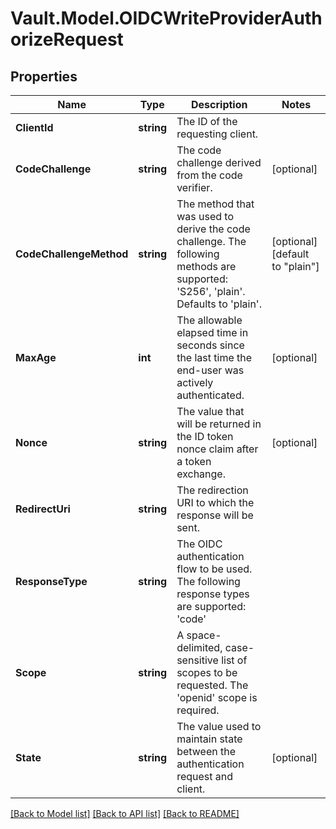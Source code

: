 # Vault.Model.OIDCWriteProviderAuthorizeRequest

## Properties

Name | Type | Description | Notes
------------ | ------------- | ------------- | -------------
**ClientId** | **string** | The ID of the requesting client. | 
**CodeChallenge** | **string** | The code challenge derived from the code verifier. | [optional] 
**CodeChallengeMethod** | **string** | The method that was used to derive the code challenge. The following methods are supported: &#x27;S256&#x27;, &#x27;plain&#x27;. Defaults to &#x27;plain&#x27;. | [optional] [default to "plain"]
**MaxAge** | **int** | The allowable elapsed time in seconds since the last time the end-user was actively authenticated. | [optional] 
**Nonce** | **string** | The value that will be returned in the ID token nonce claim after a token exchange. | [optional] 
**RedirectUri** | **string** | The redirection URI to which the response will be sent. | 
**ResponseType** | **string** | The OIDC authentication flow to be used. The following response types are supported: &#x27;code&#x27; | 
**Scope** | **string** | A space-delimited, case-sensitive list of scopes to be requested. The &#x27;openid&#x27; scope is required. | 
**State** | **string** | The value used to maintain state between the authentication request and client. | [optional] 


[[Back to Model list]](../README.md#documentation-for-models) [[Back to API list]](../README.md#documentation-for-api-endpoints) [[Back to README]](../README.md)

